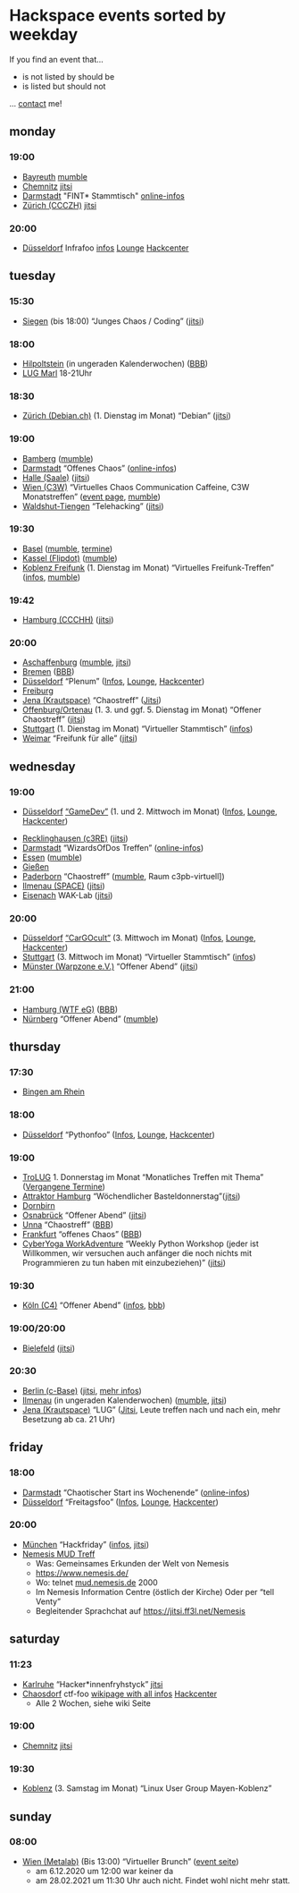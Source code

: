 # Hackspace events sorted by weekday

If you find an event that...

- is not listed by should be
- is listed but should not

... <a href="/about#contact">contact</a> me!

## monday

### 19:00

- <a href="https://n.jo-so.de/gecyberte-hackspace-treffen?both#Bayreuth">Bayreuth</a> <a href="http://imaginaerraum.de/">mumble</a>
- <a href="https://n.jo-so.de/gecyberte-hackspace-treffen?both#Chemnitz">Chemnitz</a> <a href="https://jitsi-01.csn.tu-chemnitz.de/chch">jitsi</a>
- <a href="https://n.jo-so.de/gecyberte-hackspace-treffen?both#Darmstadt">Darmstadt</a> "FINT* Stammtisch" <a href="https://www.chaos-darmstadt.de/2020/are-you-still-there.html">online-infos</a>
- <a href="https://n.jo-so.de/gecyberte-hackspace-treffen?both#Z%C3%BCrich-CH">Zürich (CCCZH)</a> <a href="https://jitsi.ff3l.net/ccczh">jitsi</a>

### 20:00

- <a href="https://n.jo-so.de/gecyberte-hackspace-treffen?both#Düsseldorf">Düsseldorf</a> Infrafoo <a href="https://wiki.chaosdorf.de/Infrafoo">infos</a> <a href="https://virtual.chaosdorf.space/Lounge">Lounge</a> <a href="https://virtual.chaosdorf.space/Hackcenter">Hackcenter</a>



## tuesday

### 15:30

- <a href="https://n.jo-so.de/gecyberte-hackspace-treffen?both#Siegen" target="_blank" rel="noopener">Siegen</a> (bis 18:00) “Junges Chaos / Coding” (<a href="https://meet.hasi.it/junges-chaos" target="_blank" rel="noopener">jitsi</a>)

### 18:00

- <a href="https://n.jo-so.de/gecyberte-hackspace-treffen?both#Hilpoltstein" target="_blank" rel="noopener">Hilpoltstein</a> (in ungeraden Kalenderwochen) (<a href="https://bbb.hip3.de/b/ste-msj-9uo-jdl" target="_blank" rel="noopener">BBB</a>)
- <a href="https://bbb.nerd.re/b/mar-jeb-eos-dfn" target="_blank" rel="noopener">LUG Marl</a> 18-21Uhr

### 18:30

- <a href="https://n.jo-so.de/gecyberte-hackspace-treffen?both#Z%C3%BCrich-CH" target="_blank" rel="noopener">Zürich (Debian.ch)</a> (1. Dienstag im Monat) “Debian” (<a href="https://jitsi.debian.social/Switzerland" target="_blank" rel="noopener">jitsi</a>)

### 19:00

- <a href="https://n.jo-so.de/gecyberte-hackspace-treffen?both#Bamberg" target="_blank" rel="noopener">Bamberg</a> (<a href="http://mumble.bckspc.de/" target="_blank" rel="noopener">mumble</a>)
- <a href="https://n.jo-so.de/gecyberte-hackspace-treffen?both#Darmstadt" target="_blank" rel="noopener">Darmstadt</a> “Offenes Chaos” (<a href="https://www.chaos-darmstadt.de/2020/are-you-still-there.html" target="_blank" rel="noopener">online-infos</a>)
- <a href="https://n.jo-so.de/gecyberte-hackspace-treffen?both#Halle-Saale" target="_blank" rel="noopener">Halle (Saale)</a> (<a href="https://meet.datenautobahnmeisterei.de/Balkon" target="_blank" rel="noopener">jitsi</a>)
- <a href="https://n.jo-so.de/gecyberte-hackspace-treffen?both#Wien" target="_blank" rel="noopener">Wien (C3W)</a> “Virtuelles Chaos Communication Caffeine, C3W Monatstreffen” (<a href="https://c3w.at/events/" target="_blank" rel="noopener">event page</a>, <a href="mumble://mumble.uber.space:48980" target="_blank" rel="noopener">mumble</a>)
- <a href="https://n.jo-so.de/gecyberte-hackspace-treffen?both#Waldshut-Tiengen" target="_blank" rel="noopener">Waldshut-Tiengen</a> “Telehacking” (<a href="https://meet.reaktor23.org/chat" target="_blank" rel="noopener">jitsi</a>)

### 19:30

- <a href="https://n.jo-so.de/gecyberte-hackspace-treffen?both#Basel" target="_blank" rel="noopener">Basel</a> (<a href="http://mumble.kabelsalat.ch/" target="_blank" rel="noopener">mumble</a>, <a href="https://ccc-basel.ch/pages/termine.html" target="_blank" rel="noopener">termine</a>)
- <a href="https://n.jo-so.de/gecyberte-hackspace-treffen?both#Kassel" target="_blank" rel="noopener">Kassel (Flipdot)</a> (<a href="mumble://mumble.flipdot.org" target="_blank" rel="noopener">mumble</a>)
- <a href="https://n.jo-so.de/gecyberte-hackspace-treffen?both#Koblenz" target="_blank" rel="noopener">Koblenz Freifunk</a> (1. Dienstag im Monat) “Virtuelles Freifunk-Treffen” (<a href="https://freifunk-myk.de/" target="_blank" rel="noopener">infos</a>, <a href="mumble://mumble.westwoodlabs.de" target="_blank" rel="noopener">mumble</a>)

### 19:42

- <a href="https://n.jo-so.de/gecyberte-hackspace-treffen?both#Hamburg" target="_blank" rel="noopener">Hamburg (CCCHH)</a> (<a href="http://mumble.hamburg.ccc.de/" target="_blank" rel="noopener">jitsi</a>)

### 20:00

- <a href="https://n.jo-so.de/gecyberte-hackspace-treffen?both#Aschaffenburg" target="_blank" rel="noopener">Aschaffenburg</a> (<a href="http://mumble.schaffenburg.org/" target="_blank" rel="noopener">mumble</a>, <a href="http://meet.schaffenburg.org/" target="_blank" rel="noopener">jitsi</a>)
- <a href="https://n.jo-so.de/gecyberte-hackspace-treffen?both#Bremen" target="_blank" rel="noopener">Bremen</a> (<a href="https://meeten.statt-drosseln.de/b/inj-2ec-4na" target="_blank" rel="noopener">BBB</a>)
- <a href="https://n.jo-so.de/gecyberte-hackspace-treffen?both#D%C3%BCsseldorf" target="_blank" rel="noopener">Düsseldorf</a> “Plenum” (<a href="https://wiki.chaosdorf.de/Teleplenum" target="_blank" rel="noopener">Infos</a>, <a href="https://virtual.chaosdorf.space/Lounge" target="_blank" rel="noopener">Lounge</a>, <a href="https://virtual.chaosdorf.space/Hackcenter" target="_blank" rel="noopener">Hackcenter</a>)
- <a href="https://n.jo-so.de/gecyberte-hackspace-treffen?both#Freiburg" target="_blank" rel="noopener">Freiburg</a>
- <a href="https://n.jo-so.de/gecyberte-hackspace-treffen?both#Jena" target="_blank" rel="noopener">Jena (Krautspace)</a> “Chaostreff” (<a href="https://kraut.space/chaostreff" target="_blank" rel="noopener">Jitsi</a>)
- <a href="https://n.jo-so.de/gecyberte-hackspace-treffen?both#OffenburgOrtenau" target="_blank" rel="noopener">Offenburg/Ortenau</a> (1. 3. und ggf. 5. Dienstag im Monat) “Offener Chaostreff” (<a href="https://meet.section77.de/section77" target="_blank" rel="noopener">jitsi</a>)
- <a href="https://n.jo-so.de/gecyberte-hackspace-treffen?both#Stuttgart" target="_blank" rel="noopener">Stuttgart</a> (1. Dienstag im Monat) “Virtueller Stammtisch” (<a href="https://www.cccs.de/about/stammtisch/" target="_blank" rel="noopener">infos</a>)
- <a href="https://n.jo-so.de/gecyberte-hackspace-treffen?both#Weimar" target="_blank" rel="noopener">Weimar</a> “Freifunk für alle” (<a href="https://meet.weimarnetz.de/ImMaschinenraum" target="_blank" rel="noopener">jitsi</a>)



## wednesday

### 19:00

- <a href="https://n.jo-so.de/gecyberte-hackspace-treffen?both#D%C3%BCsseldorf" target="_blank" rel="noopener">Düsseldorf</a> <a href="https://wiki.chaosdorf.de/VirtualSpace/gamedev" target="_blank" rel="noopener">“GameDev”</a> (1. und 2. Mittwoch im Monat) (<a href="https://wiki.chaosdorf.de/Teleplenum" target="_blank" rel="noopener">Infos</a>, <a href="https://virtual.chaosdorf.space/Lounge" target="_blank" rel="noopener">Lounge</a>, <a href="https://virtual.chaosdorf.space/Hackcenter" target="_blank" rel="noopener">Hackcenter</a>)</p>
- <a href="https://n.jo-so.de/gecyberte-hackspace-treffen?both#Recklinghausen" target="_blank" rel="noopener">Recklinghausen (c3RE)</a> (<a href="https://meet.nerd.re/hackerhuette" target="_blank" rel="noopener">jitsi</a>)
- <a href="https://n.jo-so.de/gecyberte-hackspace-treffen?both#Darmstadt" target="_blank" rel="noopener">Darmstadt</a> “WizardsOfDos Treffen” (<a href="https://www.chaos-darmstadt.de/2020/are-you-still-there.html" target="_blank" rel="noopener">online-infos</a>)
- <a href="https://n.jo-so.de/gecyberte-hackspace-treffen?both#Essen" target="_blank" rel="noopener">Essen</a> (<a href="mumble://mumble.chaospott.de:64738" target="_blank" rel="noopener">mumble</a>)
- <a href="https://n.jo-so.de/gecyberte-hackspace-treffen?both#Gie%C3%9Fen" target="_blank" rel="noopener">Gießen</a>
- <a href="https://n.jo-so.de/gecyberte-hackspace-treffen?both#Paderborn" target="_blank" rel="noopener">Paderborn</a> “Chaostreff” (<a href="mumble://mumble.c3pb.de" target="_blank" rel="noopener">mumble</a>, Raum c3pb-virtuell])
- <a href="https://n.jo-so.de/gecyberte-hackspace-treffen?both#Ilmenau" target="_blank" rel="noopener">Ilmenau (SPACE)</a> (<a href="https://jitsi.fem.tu-ilmenau.de/SPACE_Meeting" target="_blank" rel="noopener">jitsi</a>)
- <a href="https://wak-lab.org" target="_blank" rel="noopener">Eisenach</a> WAK-Lab (<a href="https://talk.kabi.tk/Waklab" target="_blank" rel="noopener">jitsi</a>)

### 20:00

- <a href="https://n.jo-so.de/gecyberte-hackspace-treffen?both#D%C3%BCsseldorf" target="_blank" rel="noopener">Düsseldorf</a> <a href="https://wiki.chaosdorf.de/VirtualSpace/CarGOcult" target="_blank" rel="noopener">“CarGOcult”</a> (3. Mittwoch im Monat) (<a href="https://wiki.chaosdorf.de/Teleplenum" target="_blank" rel="noopener">Infos</a>, <a href="https://virtual.chaosdorf.space/Lounge" target="_blank" rel="noopener">Lounge</a>, <a href="https://virtual.chaosdorf.space/Hackcenter" target="_blank" rel="noopener">Hackcenter</a>)
- <a href="https://n.jo-so.de/gecyberte-hackspace-treffen?both#Stuttgart" target="_blank" rel="noopener">Stuttgart</a> (3. Mittwoch im Monat) “Virtueller Stammtisch” (<a href="https://www.cccs.de/about/stammtisch/" target="_blank" rel="noopener">infos</a>)
- <a href="https://www.warpzone.ms/perma/virtuelles-treffen/2436/" target="_blank" rel="noopener">Münster (Warpzone e.V.)</a>  “Offener Abend” (<a href="https://jitsi.dorf-post.de/chaos-lounge" target="_blank" rel="noopener">jitsi</a>)

### 21:00

- <a href="https://n.jo-so.de/gecyberte-hackspace-treffen?both#Hamburg" target="_blank" rel="noopener">Hamburg (WTF eG)</a> (<a href="https://vebit.xyz/bbb" target="_blank" rel="noopener">BBB</a>)
- <a href="https://n.jo-so.de/gecyberte-hackspace-treffen?both#N%C3%BCrnberg" target="_blank" rel="noopener">Nürnberg</a> “Offener Abend” (<a href="mumble://mumble.nerdropolis.de" target="_blank" rel="noopener">mumble</a>)



## thursday

### 17:30

- <a href="https://n.jo-so.de/gecyberte-hackspace-treffen?both#Bingen-am-Rhein" target="_blank" rel="noopener">Bingen am Rhein</a>

### 18:00

- <a href="https://n.jo-so.de/gecyberte-hackspace-treffen?both#D%C3%BCsseldorf" target="_blank" rel="noopener">Düsseldorf</a> “Pythonfoo” (<a href="https://wiki.chaosdorf.de/Teleplenum" target="_blank" rel="noopener">Infos</a>, <a href="https://virtual.chaosdorf.space/Lounge" target="_blank" rel="noopener">Lounge</a>, <a href="https://virtual.chaosdorf.space/Hackcenter" target="_blank" rel="noopener">Hackcenter</a>)

### 19:00

- <a href="http://trolug.de/" target="_blank" rel="noopener">TroLUG</a> 1. Donnerstag im Monat “Monatliches Treffen mit Thema” (<a href="http://trolug.de/termine.html" target="_blank" rel="noopener">Vergangene Termine</a>)
- <a href="https://blog.attraktor.org/" target="_blank" rel="noopener">Attraktor Hamburg</a> “Wöchendlicher Basteldonnerstag”(<a href="https://basteldonnerstag.makerspace.hamburg/" target="_blank" rel="noopener">jitsi</a>)
- <a href="https://n.jo-so.de/gecyberte-hackspace-treffen?both#Dornbirn" target="_blank" rel="noopener">Dornbirn</a>
- <a href="https://n.jo-so.de/gecyberte-hackspace-treffen?both#Osnabr%C3%BCck" target="_blank" rel="noopener">Osnabrück</a> “Offener Abend” (<a href="https://meet.osna.social/chaos" target="_blank" rel="noopener">jitsi</a>)
- <a href="https://n.jo-so.de/gecyberte-hackspace-treffen?both#Unna" target="_blank" rel="noopener">Unna</a> “Chaostreff” (<a href="https://bbb.un-hack-bar.de/b/sma-k3q-7av" target="_blank" rel="noopener">BBB</a>)
- <a href="https://ccc-ffm.de/treffen/" target="_blank" rel="noopener">Frankfurt</a> “offenes Chaos” (<a href="https://ccchessen.de" target="_blank" rel="noopener">BBB</a>)
- <a href="https://play.kraut.world/_/global/moorhexa.github.io/club.cyberyoga.org/maps/1st/map.json" target="_blank" rel="noopener">CyberYoga WorkAdventure</a> “Weekly Python Workshop (jeder ist Willkommen, wir versuchen auch anfänger die noch nichts mit Programmieren zu tun haben mit einzubeziehen)” (<a href="https://talk.kabi.tk/Cyberyogaworkshop" target="_blank" rel="noopener">jitsi</a>)

### 19:30

- <a href="https://n.jo-so.de/gecyberte-hackspace-treffen?both#K%C3%B6ln" target="_blank" rel="noopener">Köln (C4)</a> “Offener Abend” (<a href="https://koeln.ccc.de/updates/2020-03-25_Offene_Abende_Online.xml" target="_blank" rel="noopener">infos</a>, <a href="https://bbb.jitsi.world/b/nec-r44-dha" target="_blank" rel="noopener">bbb</a>)

### 19:00/20:00

- <a href="https://n.jo-so.de/gecyberte-hackspace-treffen?both#Bielefeld" target="_blank" rel="noopener">Bielefeld</a> (<a href="https://conference.space.bi/hsb" target="_blank" rel="noopener">jitsi</a>)

### 20:30

- <a href="https://n.jo-so.de/gecyberte-hackspace-treffen?both#Berlin" target="_blank" rel="noopener">Berlin (c-Base)</a> (<a href="https://jitsi.c-base.org/mainhall" target="_blank" rel="noopener">jitsi</a>, <a href="https://logbuch.c-base.org/archives/4977" target="_blank" rel="noopener">mehr infos</a>)
- <a href="https://n.jo-so.de/gecyberte-hackspace-treffen?both#Ilmenau" target="_blank" rel="noopener">Ilmenau</a> (in ungeraden Kalenderwochen) (<a href="http://mumble.fem.tu-ilmenau.de/" target="_blank" rel="noopener">mumble</a>, <a href="http://jitsi.fem.tu-ilmenau.de/" target="_blank" rel="noopener">jitsi</a>)
- <a href="https://n.jo-so.de/gecyberte-hackspace-treffen?view#Jena" target="_blank" rel="noopener">Jena (Krautspace)</a> “LUG” (<a href="https://kraut.space/lug" target="_blank" rel="noopener">Jitsi</a>, Leute treffen nach und nach ein, mehr Besetzung ab ca. 21 Uhr)



## friday

### 18:00

- <a href="https://n.jo-so.de/gecyberte-hackspace-treffen?both#Darmstadt" target="_blank" rel="noopener">Darmstadt</a> “Chaotischer Start ins Wochenende” (<a href="https://www.chaos-darmstadt.de/2020/are-you-still-there.html" target="_blank" rel="noopener">online-infos</a>)
- <a href="https://n.jo-so.de/gecyberte-hackspace-treffen?both#D%C3%BCsseldorf" target="_blank" rel="noopener">Düsseldorf</a> “Freitagsfoo” (<a href="https://wiki.chaosdorf.de/Teleplenum" target="_blank" rel="noopener">Infos</a>, <a href="https://virtual.chaosdorf.space/Lounge" target="_blank" rel="noopener">Lounge</a>, <a href="https://virtual.chaosdorf.space/Hackcenter" target="_blank" rel="noopener">Hackcenter</a>)

### 20:00

- <a href="https://n.jo-so.de/gecyberte-hackspace-treffen?both#M%C3%BCnchen" target="_blank" rel="noopener">München</a> “Hackfriday” (<a href="https://wiki.muc.ccc.de/hackfriday" target="_blank" rel="noopener">infos</a>, <a href="https://webex.muc.ccc.de/hackfriday" target="_blank" rel="noopener">jitsi</a>)
- <a href="https://n.jo-so.de/gecyberte-hackspace-treffen#Nemesis-MUD-Treff" target="_blank" rel="noopener">Nemesis MUD Treff</a>
  - Was: Gemeinsames Erkunden der Welt von Nemesis
  - <a href="https://www.nemesis.de/" target="_blank" rel="noopener">https://www.nemesis.de/</a>
  - Wo: telnet <a href="http://mud.nemesis.de" target="_blank" rel="noopener">mud.nemesis.de</a> 2000
  - Im Nemesis Information Centre (östlich der Kirche) Oder per “tell Venty”
  - Begleitender Sprachchat auf <a href="https://jitsi.ff3l.net/Nemesis" target="_blank" rel="noopener">https://jitsi.ff3l.net/Nemesis</a>



## saturday

### 11:23

- <a href="https://n.jo-so.de/gecyberte-hackspace-treffen?both#Karlsruhe" target="_blank" rel="noopener">Karlruhe</a> “Hacker*innenfryhstyck” <a href="https://meet.entropia.de/hackerfryhstyck" target="_blank" rel="noopener">jitsi</a>
- <a href="https://chaosdorf.de">Chaosdorf</a> ctf-foo <a href="https://wiki.chaosdorf.de/ctf-foo">wikipage with all infos</a> <a href="https://virtual.chaosdorf.space/Hackcenter">Hackcenter</a>
  - Alle 2 Wochen, siehe wiki Seite

### 19:00

- <a href="https://n.jo-so.de/gecyberte-hackspace-treffen?both#Chemnitz" target="_blank" rel="noopener">Chemnitz</a> <a href="https://jitsi-01.csn.tu-chemnitz.de/chch" target="_blank" rel="noopener">jitsi</a>

### 19:30

- <a href="https://n.jo-so.de/gecyberte-hackspace-treffen?both#Koblenz" target="_blank" rel="noopener">Koblenz</a> (3. Samstag im Monat) “Linux User Group Mayen-Koblenz”



## sunday

### 08:00

- <a href="https://n.jo-so.de/gecyberte-hackspace-treffen?both#Wien" target="_blank" rel="noopener">Wien (Metalab)</a> (Bis 13:00) “Virtueller Brunch” (<a href="https://metalab.at/wiki/MetaBrunch" target="_blank" rel="noopener">event seite</a>)
  - am 6.12.2020 um 12:00 war keiner da
  - am 28.02.2021 um 11:30 Uhr auch nicht. Findet wohl nicht mehr statt.
